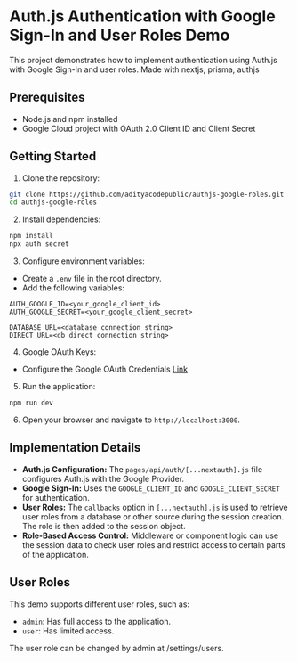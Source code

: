 # Auth.js Authentication with Google Sign-In and User Roles Demo

This project demonstrates how to implement authentication using Auth.js with Google Sign-In and user roles.
Made with nextjs, prisma, authjs

## Prerequisites

- Node.js and npm installed
- Google Cloud project with OAuth 2.0 Client ID and Client Secret

## Getting Started

1. Clone the repository:

```bash
git clone https://github.com/adityacodepublic/authjs-google-roles.git
cd authjs-google-roles
```

2. Install dependencies:

```bash
npm install
npx auth secret
```

3. Configure environment variables:

- Create a `.env` file in the root directory.
- Add the following variables:

```
AUTH_GOOGLE_ID=<your_google_client_id>
AUTH_GOOGLE_SECRET=<your_google_client_secret>

DATABASE_URL=<database connection string>
DIRECT_URL=<db direct connection string>
```

4. Google OAuth Keys:

- Configure the Google OAuth Credentials [Link](https://authjs.dev/getting-started/authentication/oauth)

5. Run the application:

```bash
npm run dev
```

6. Open your browser and navigate to `http://localhost:3000`.

## Implementation Details

- **Auth.js Configuration:** The `pages/api/auth/[...nextauth].js` file configures Auth.js with the Google Provider.
- **Google Sign-In:** Uses the `GOOGLE_CLIENT_ID` and `GOOGLE_CLIENT_SECRET` for authentication.
- **User Roles:** The `callbacks` option in `[...nextauth].js` is used to retrieve user roles from a database or other source during the session creation. The role is then added to the session object.
- **Role-Based Access Control:** Middleware or component logic can use the session data to check user roles and restrict access to certain parts of the application.

## User Roles

This demo supports different user roles, such as:

- `admin`: Has full access to the application.
- `user`: Has limited access.

The user role can be changed by admin at /settings/users.
